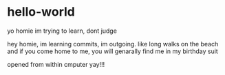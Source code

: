 # hello-world
yo homie im trying to learn, dont judge

hey homie, im learning commits, im outgoing. like long walks on the beach and if you come home to me, you will genarally find me in my birthday suit


opened from within cmputer yay!!!
